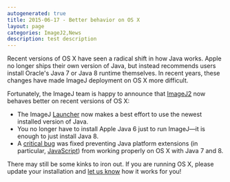 ```yaml
---
autogenerated: true
title: 2015-06-17 - Better behavior on OS X
layout: page
categories: ImageJ2,News
description: test description
---
```


Recent versions of OS X have seen a radical shift in how Java works. Apple no longer ships their own version of Java, but instead recommends users install Oracle's Java 7 or Java 8 runtime themselves. In recent years, these changes have made ImageJ deployment on OS X more difficult.

Fortunately, the ImageJ team is happy to announce that [ImageJ2](/software/imagej2) now behaves better on recent versions of OS X:

-   The ImageJ [Launcher](Launcher) now makes a best effort to use the newest installed version of Java.
-   You no longer have to install Apple Java 6 just to run ImageJ—it is enough to just install Java 8.
-   A [critical bug](https://github.com/imagej/imagej-launcher/commit/4e1e688906d140c3ea6313ca2a0f9cc3b5879644) was fixed preventing Java platform extensions (in particular, [JavaScript](JavaScript)) from working properly on OS X with Java 7 and 8.

There may still be some kinks to iron out. If you are running OS X, please update your installation and [let us know](Mailing_Lists) how it works for you!

 

